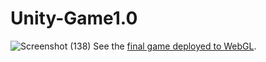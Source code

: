 # Unity-Game1.0

![Screenshot (138)](https://user-images.githubusercontent.com/96388375/190891213-34022e7e-8806-43b8-a013-9004951853e3.png)
See the [final game deployed to WebGL](https://nickpettit.github.io/unity-for-web-developers-webgl/).
